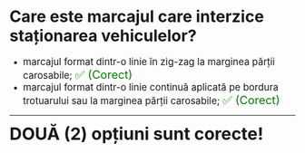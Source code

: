 # Care este marcajul care interzice staționarea vehiculelor?

- <span style="font-size: larger;">marcajul format dintr-o linie în zig-zag la marginea părții carosabile; <span style="color: green; font-size: larger;">✅ (Corect)</span></span>
- <span style="font-size: larger;">marcajul format dintr-o linie continuă aplicată pe bordura trotuarului sau la marginea părții carosabile; <span style="color: green; font-size: larger;">✅ (Corect)</span></span>

---

<span style="font-size: 30px; font-weight: bold;">**DOUĂ (2) opțiuni sunt corecte!**</span>